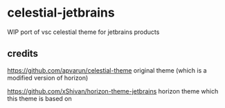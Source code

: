 # celestial-jetbrains

WIP port of vsc celestial theme for jetbrains products

## credits
https://github.com/apvarun/celestial-theme original theme (which is a modified version of horizon)

https://github.com/xShivan/horizon-theme-jetbrains horizon theme which this theme is based on

